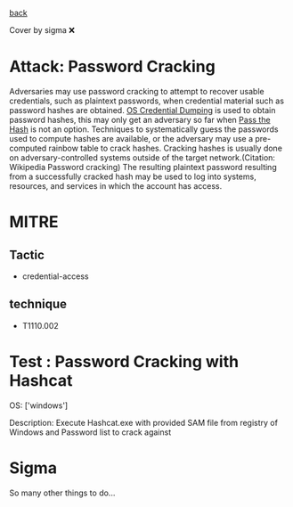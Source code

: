 [back](../index.md)

Cover by sigma :x: 

# Attack: Password Cracking

 Adversaries may use password cracking to attempt to recover usable credentials, such as plaintext passwords, when credential material such as password hashes are obtained. [OS Credential Dumping](https://attack.mitre.org/techniques/T1003) is used to obtain password hashes, this may only get an adversary so far when [Pass the Hash](https://attack.mitre.org/techniques/T1550/002) is not an option. Techniques to systematically guess the passwords used to compute hashes are available, or the adversary may use a pre-computed rainbow table to crack hashes. Cracking hashes is usually done on adversary-controlled systems outside of the target network.(Citation: Wikipedia Password cracking) The resulting plaintext password resulting from a successfully cracked hash may be used to log into systems, resources, and services in which the account has access.

# MITRE
## Tactic
  - credential-access

## technique
  - T1110.002

# Test : Password Cracking with Hashcat

OS: ['windows']

Description: Execute Hashcat.exe with provided SAM file from registry of Windows and Password list to crack against

# Sigma

 So many other things to do...